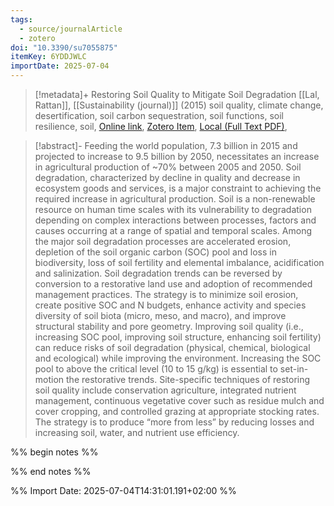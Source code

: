 ```yaml
---
tags:
  - source/journalArticle
  - zotero
doi: "10.3390/su7055875"
itemKey: 6YDDJWLC
importDate: 2025-07-04
---
```

>[!metadata]+
> Restoring Soil Quality to Mitigate Soil Degradation
> [[Lal, Rattan]], 
> [[Sustainability (journal)]] (2015)
> soil quality, climate change, desertification, soil  carbon sequestration, soil functions, soil resilience, soil, 
> [Online link](https://www.mdpi.com/2071-1050/7/5/5875), [Zotero Item](zotero://select/library/items/6YDDJWLC), [Local (Full Text PDF)](file://C:/Users/aburg/Documents/references/zotero/storage/IHIZXLCB/Lal2015_RestoringSoil.pdf), 

>[!abstract]-
>Feeding the world population, 7.3 billion in 2015 and projected to increase to 9.5 billion by 2050, necessitates an increase in agricultural production of ~70% between 2005 and 2050. Soil degradation, characterized by decline in quality and decrease in ecosystem goods and services, is a major constraint to achieving the required increase in agricultural production. Soil is a non-renewable resource on human time scales with its vulnerability to degradation depending on complex interactions between processes, factors and causes occurring at a range of spatial and temporal scales. Among the major soil degradation processes are accelerated erosion, depletion of the soil organic carbon (SOC) pool and loss in biodiversity, loss of soil fertility and elemental imbalance, acidification and salinization. Soil degradation trends can be reversed by conversion to a restorative land use and adoption of recommended management practices. The strategy is to minimize soil erosion, create positive SOC and N budgets, enhance activity and species diversity of soil biota (micro, meso, and macro), and improve structural stability and pore geometry. Improving soil quality (i.e., increasing SOC pool, improving soil structure, enhancing soil fertility) can reduce risks of soil degradation (physical, chemical, biological and ecological) while improving the environment. Increasing the SOC pool to above the critical level (10 to 15 g/kg) is essential to set-in-motion the restorative trends. Site-specific techniques of restoring soil quality include conservation agriculture, integrated nutrient management, continuous vegetative cover such as residue mulch and cover cropping, and controlled grazing at appropriate stocking rates. The strategy is to produce “more from less” by reducing losses and increasing soil, water, and nutrient use efficiency.

%% begin notes %%

%% end notes %%

%% Import Date: 2025-07-04T14:31:01.191+02:00 %%
